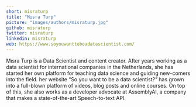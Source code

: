 ```yaml
---
short: misraturp
title: "Mısra Turp"
picture: "images/authors/misraturp.jpg"
github: misraturp
twitter: misraturp
linkedin: misraturp
web: https://www.soyouwanttobeadatascientist.com/
---
```


Mısra Turp is a Data Scientist and content creator. After years working as a data scientist for international companies in the Netherlands, she has started her own platform for teaching data science and guiding new-comers into the field. her website “So you want to be a data scientist?” has grown into a full-blown platform of videos, blog posts and online courses. On top of this, she also works as a developer advocate at AssemblyAI, a company that makes a state-of-the-art Speech-to-text API.